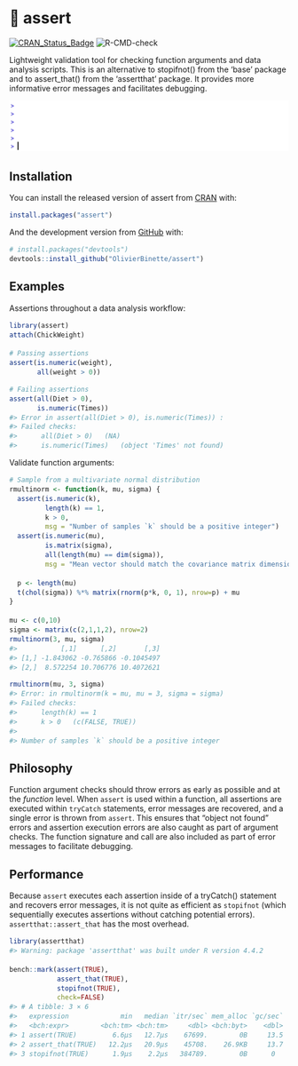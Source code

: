 
<!-- README.md is generated from README.Rmd. Please edit that file -->

# :eyes: assert

<!-- badges: start -->

[![CRAN_Status_Badge](https://www.r-pkg.org/badges/version/assert)](https://cran.r-project.org/package=assert)
![R-CMD-check](https://github.com/OlivierBinette/assert/workflows/R-CMD-check/badge.svg)
<!-- badges: end -->

Lightweight validation tool for checking function arguments and data
analysis scripts. This is an alternative to stopifnot() from the ‘base’
package and to assert_that() from the ‘assertthat’ package. It provides
more informative error messages and facilitates debugging.

<img src="gif.gif" width="700">

## Installation

You can install the released version of assert from
[CRAN](https://CRAN.R-project.org) with:

``` r
install.packages("assert")
```

And the development version from [GitHub](https://github.com/) with:

``` r
# install.packages("devtools")
devtools::install_github("OlivierBinette/assert")
```

## Examples

Assertions throughout a data analysis workflow:

``` r
library(assert)
attach(ChickWeight)

# Passing assertions
assert(is.numeric(weight),
       all(weight > 0))
```

``` r
# Failing assertions
assert(all(Diet > 0),
       is.numeric(Times))
#> Error in assert(all(Diet > 0), is.numeric(Times)) : 
#> Failed checks: 
#>      all(Diet > 0)   (NA)
#>      is.numeric(Times)   (object 'Times' not found)
```

Validate function arguments:

``` r
# Sample from a multivariate normal distribution
rmultinorm <- function(k, mu, sigma) {
  assert(is.numeric(k),
         length(k) == 1,
         k > 0,
         msg = "Number of samples `k` should be a positive integer")
  assert(is.numeric(mu),
         is.matrix(sigma),
         all(length(mu) == dim(sigma)),
         msg = "Mean vector should match the covariance matrix dimensions.")

  p <- length(mu)
  t(chol(sigma)) %*% matrix(rnorm(p*k, 0, 1), nrow=p) + mu
}

mu <- c(0,10)
sigma <- matrix(c(2,1,1,2), nrow=2)
rmultinorm(3, mu, sigma)
#>           [,1]      [,2]       [,3]
#> [1,] -1.843062 -0.765866 -0.1045497
#> [2,]  8.572254 10.706776 10.4072621
```

``` r
rmultinorm(mu, 3, sigma)
#> Error: in rmultinorm(k = mu, mu = 3, sigma = sigma)
#> Failed checks: 
#>      length(k) == 1
#>      k > 0   (c(FALSE, TRUE))
#>
#> Number of samples `k` should be a positive integer 
```

## Philosophy

Function argument checks should throw errors as early as possible and at
the *function* level. When `assert` is used within a function, all
assertions are executed within `tryCatch` statements, error messages are
recovered, and a single error is thrown from `assert`. This ensures that
“object not found” errors and assertion execution errors are also caught
as part of argument checks. The function signature and call are also
included as part of error messages to facilitate debugging.

## Performance

Because `assert` executes each assertion inside of a tryCatch()
statement and recovers error messages, it is not quite as efficient as
`stopifnot` (which sequentially executes assertions without catching
potential errors). `assertthat::assert_that` has the most overhead.

``` r
library(assertthat)
#> Warning: package 'assertthat' was built under R version 4.4.2

bench::mark(assert(TRUE),
            assert_that(TRUE),
            stopifnot(TRUE),
            check=FALSE)
#> # A tibble: 3 × 6
#>   expression             min   median `itr/sec` mem_alloc `gc/sec`
#>   <bch:expr>        <bch:tm> <bch:tm>     <dbl> <bch:byt>    <dbl>
#> 1 assert(TRUE)         6.6µs   12.7µs    67699.        0B     13.5
#> 2 assert_that(TRUE)   12.2µs   20.9µs    45708.    26.9KB     13.7
#> 3 stopifnot(TRUE)      1.9µs    2.2µs   384789.        0B      0
```
